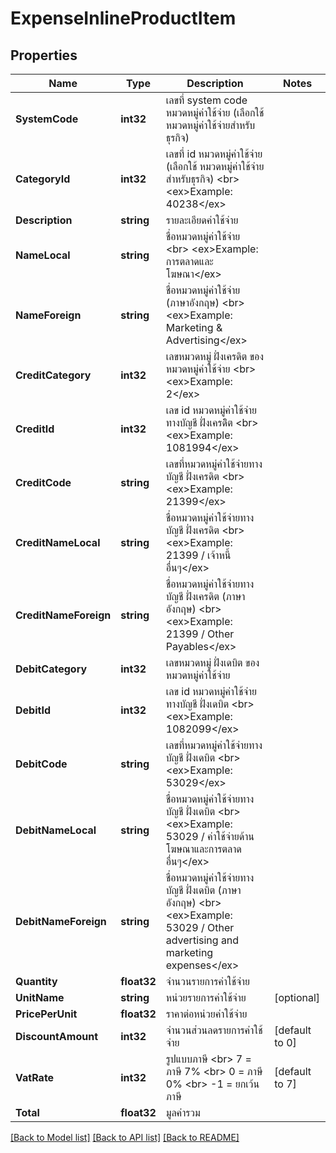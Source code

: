 # ExpenseInlineProductItem

## Properties

Name | Type | Description | Notes
------------ | ------------- | ------------- | -------------
**SystemCode** | **int32** | เลขที่ system code หมวดหมู่ค่าใช้จ่าย (เลือกใช้ หมวดหมู่ค่าใช้จ่ายสำหรับธุรกิจ) | 
**CategoryId** | **int32** | เลขที่ id หมวดหมู่ค่าใช้จ่าย (เลือกใช้ หมวดหมู่ค่าใช้จ่ายสำหรับธุรกิจ) &lt;br&gt; &lt;ex&gt;Example: 40238&lt;/ex&gt; | 
**Description** | **string** | รายละเอียดค่าใช้จ่าย | 
**NameLocal** | **string** | ชื่อหมวดหมู่ค่าใช้จ่าย &lt;br&gt; &lt;ex&gt;Example: การตลาดและโฆษณา&lt;/ex&gt; | 
**NameForeign** | **string** | ชื่อหมวดหมู่ค่าใช้จ่าย (ภาษาอังกฤษ) &lt;br&gt; &lt;ex&gt;Example: Marketing &amp; Advertising&lt;/ex&gt; | 
**CreditCategory** | **int32** | เลขหมวดหมู่ ฝั่งเครดิต ของ หมวดหมู่ค่าใช้จ่าย &lt;br&gt; &lt;ex&gt;Example: 2&lt;/ex&gt; | 
**CreditId** | **int32** | เลข id หมวดหมู่ค่าใช้จ่ายทางบัญชี ฝั่งเครดิิต &lt;br&gt; &lt;ex&gt;Example: 1081994&lt;/ex&gt; | 
**CreditCode** | **string** | เลขที่หมวดหมู่ค่าใช้จ่ายทางบัญชี ฝั่งเครดิต &lt;br&gt; &lt;ex&gt;Example: 21399&lt;/ex&gt; | 
**CreditNameLocal** | **string** | ชื่อหมวดหมู่ค่าใช้จ่ายทางบัญชี ฝั่งเครดิต &lt;br&gt; &lt;ex&gt;Example: 21399 / เจ้าหนี้อื่นๆ&lt;/ex&gt; | 
**CreditNameForeign** | **string** | ชื่อหมวดหมู่ค่าใช้จ่ายทางบัญชี ฝั่งเครดิต (ภาษาอังกฤษ) &lt;br&gt; &lt;ex&gt;Example: 21399 / Other Payables&lt;/ex&gt; | 
**DebitCategory** | **int32** | เลขหมวดหมู่ ฝั่งเดบิต ของ หมวดหมู่ค่าใช้จ่าย | 
**DebitId** | **int32** | เลข id หมวดหมู่ค่าใช้จ่ายทางบัญชี ฝั่งเดบิต &lt;br&gt; &lt;ex&gt;Example: 1082099&lt;/ex&gt; | 
**DebitCode** | **string** | เลขที่หมวดหมู่ค่าใช้จ่ายทางบัญชี ฝั่งเดบิต &lt;br&gt; &lt;ex&gt;Example: 53029&lt;/ex&gt; | 
**DebitNameLocal** | **string** | ชื่อหมวดหมู่ค่าใช้จ่ายทางบัญชี ฝั่งเดบิต &lt;br&gt; &lt;ex&gt;Example: 53029 / ค่าใช้จ่ายด้านโฆษณาและการตลาดอื่นๆ&lt;/ex&gt; | 
**DebitNameForeign** | **string** | ชื่อหมวดหมู่ค่าใช้จ่ายทางบัญชี ฝั่งเดบิต (ภาษาอังกฤษ) &lt;br&gt; &lt;ex&gt;Example: 53029 / Other advertising and marketing expenses&lt;/ex&gt; | 
**Quantity** | **float32** | จำนวนรายการค่าใช้จ่าย | 
**UnitName** | **string** | หน่วยรายการค่าใช้จ่าย | [optional] 
**PricePerUnit** | **float32** | ราคาต่อหน่วยค่าใช้จ่าย | 
**DiscountAmount** | **int32** | จำนวนส่วนลดรายการค่าใช้จ่าย | [default to 0]
**VatRate** | **int32** | รูปแบบภาษี &lt;br&gt; 7 &#x3D; ภาษี 7% &lt;br&gt; 0 &#x3D; ภาษี 0% &lt;br&gt; -1 &#x3D; ยกเว้นภาษี | [default to 7]
**Total** | **float32** | มูลค่ารวม | 

[[Back to Model list]](../README.md#documentation-for-models) [[Back to API list]](../README.md#documentation-for-api-endpoints) [[Back to README]](../README.md)


